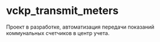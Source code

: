 # vckp_transmit_meters
Проект в разработке, автоматизация передачи показаний коммунальных счетчиков в центр учета. 
